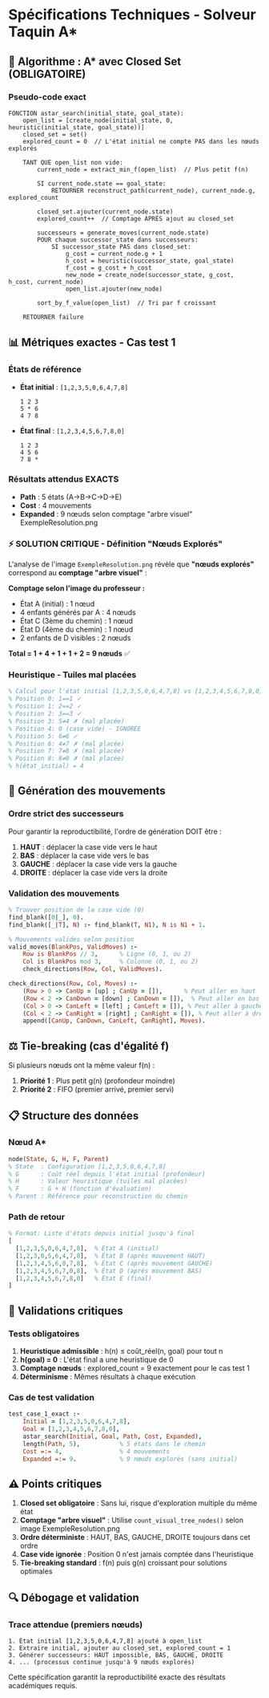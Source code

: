 # Spécifications Techniques - Solveur Taquin A*

## 🎯 Algorithme : A* avec Closed Set (OBLIGATOIRE)

### Pseudo-code exact

```
FONCTION astar_search(initial_state, goal_state):
    open_list = [create_node(initial_state, 0, heuristic(initial_state, goal_state))]
    closed_set = set()
    explored_count = 0  // L'état initial ne compte PAS dans les nœuds explorés

    TANT QUE open_list non vide:
        current_node = extract_min_f(open_list)  // Plus petit f(n)

        SI current_node.state == goal_state:
            RETOURNER reconstruct_path(current_node), current_node.g, explored_count

        closed_set.ajouter(current_node.state)
        explored_count++  // Comptage APRÈS ajout au closed_set

        successeurs = generate_moves(current_node.state)
        POUR chaque successor_state dans successeurs:
            SI successor_state PAS dans closed_set:
                g_cost = current_node.g + 1
                h_cost = heuristic(successor_state, goal_state)
                f_cost = g_cost + h_cost
                new_node = create_node(successor_state, g_cost, h_cost, current_node)
                open_list.ajouter(new_node)

        sort_by_f_value(open_list)  // Tri par f croissant

    RETOURNER failure
```

## 📊 Métriques exactes - Cas test 1

### États de référence
- **État initial** : `[1,2,3,5,0,6,4,7,8]`
  ```
  1 2 3
  5 * 6
  4 7 8
  ```

- **État final** : `[1,2,3,4,5,6,7,8,0]`
  ```
  1 2 3
  4 5 6
  7 8 *
  ```

### Résultats attendus EXACTS
- **Path** : 5 états (A→B→C→D→E)
- **Cost** : 4 mouvements
- **Expanded** : 9 nœuds selon comptage "arbre visuel" ExempleResolution.png

### ⚡ SOLUTION CRITIQUE - Définition "Nœuds Explorés"

L'analyse de l'image `ExempleResolution.png` révèle que **"nœuds explorés"** correspond au **comptage "arbre visuel"** :

**Comptage selon l'image du professeur :**
- État A (initial) : 1 nœud
- 4 enfants générés par A : 4 nœuds
- État C (3ème du chemin) : 1 nœud
- État D (4ème du chemin) : 1 nœud
- 2 enfants de D visibles : 2 nœuds

**Total = 1 + 4 + 1 + 1 + 2 = 9 nœuds** ✅

### Heuristique - Tuiles mal placées
```prolog
% Calcul pour l'état initial [1,2,3,5,0,6,4,7,8] vs [1,2,3,4,5,6,7,8,0]
% Position 0: 1==1 ✓
% Position 1: 2==2 ✓
% Position 2: 3==3 ✓
% Position 3: 5≠4 ✗ (mal placée)
% Position 4: 0 (case vide) - IGNORÉE
% Position 5: 6≠6 ✓
% Position 6: 4≠7 ✗ (mal placée)
% Position 7: 7≠8 ✗ (mal placée)
% Position 8: 8≠0 ✗ (mal placée)
% h(état_initial) = 4
```

## 🔄 Génération des mouvements

### Ordre strict des successeurs
Pour garantir la reproductibilité, l'ordre de génération DOIT être :
1. **HAUT** : déplacer la case vide vers le haut
2. **BAS** : déplacer la case vide vers le bas
3. **GAUCHE** : déplacer la case vide vers la gauche
4. **DROITE** : déplacer la case vide vers la droite

### Validation des mouvements
```prolog
% Trouver position de la case vide (0)
find_blank([0|_], 0).
find_blank([_|T], N) :- find_blank(T, N1), N is N1 + 1.

% Mouvements valides selon position
valid_moves(BlankPos, ValidMoves) :-
    Row is BlankPos // 3,      % Ligne (0, 1, ou 2)
    Col is BlankPos mod 3,     % Colonne (0, 1, ou 2)
    check_directions(Row, Col, ValidMoves).

check_directions(Row, Col, Moves) :-
    (Row > 0 -> CanUp = [up] ; CanUp = []),      % Peut aller en haut
    (Row < 2 -> CanDown = [down] ; CanDown = []),  % Peut aller en bas
    (Col > 0 -> CanLeft = [left] ; CanLeft = []), % Peut aller à gauche
    (Col < 2 -> CanRight = [right] ; CanRight = []), % Peut aller à droite
    append([CanUp, CanDown, CanLeft, CanRight], Moves).
```

## ⚖️ Tie-breaking (cas d'égalité f)

Si plusieurs nœuds ont la même valeur f(n) :
1. **Priorité 1** : Plus petit g(n) (profondeur moindre)
2. **Priorité 2** : FIFO (premier arrivé, premier servi)

## 📋 Structure des données

### Nœud A*
```prolog
node(State, G, H, F, Parent)
% State  : Configuration [1,2,3,5,0,6,4,7,8]
% G      : Coût réel depuis l'état initial (profondeur)
% H      : Valeur heuristique (tuiles mal placées)
% F      : G + H (fonction d'évaluation)
% Parent : Référence pour reconstruction du chemin
```

### Path de retour
```prolog
% Format: Liste d'états depuis initial jusqu'à final
[
  [1,2,3,5,0,6,4,7,8],  % État A (initial)
  [1,2,3,0,5,6,4,7,8],  % État B (après mouvement HAUT)
  [1,2,3,4,5,6,0,7,8],  % État C (après mouvement GAUCHE)
  [1,2,3,4,5,6,7,0,8],  % État D (après mouvement BAS)
  [1,2,3,4,5,6,7,8,0]   % État E (final)
]
```

## 🧪 Validations critiques

### Tests obligatoires
1. **Heuristique admissible** : h(n) ≤ coût_réel(n, goal) pour tout n
2. **h(goal) = 0** : L'état final a une heuristique de 0
3. **Comptage nœuds** : explored_count = 9 exactement pour le cas test 1
4. **Déterminisme** : Mêmes résultats à chaque exécution

### Cas de test validation
```prolog
test_case_1_exact :-
    Initial = [1,2,3,5,0,6,4,7,8],
    Goal = [1,2,3,4,5,6,7,8,0],
    astar_search(Initial, Goal, Path, Cost, Expanded),
    length(Path, 5),           % 5 états dans le chemin
    Cost =:= 4,                % 4 mouvements
    Expanded =:= 9.            % 9 nœuds explorés (sans initial)
```

## ⚠️ Points critiques

1. **Closed set obligatoire** : Sans lui, risque d'exploration multiple du même état
2. **Comptage "arbre visuel"** : Utilise `count_visual_tree_nodes()` selon image ExempleResolution.png
3. **Ordre déterministe** : HAUT, BAS, GAUCHE, DROITE toujours dans cet ordre
4. **Case vide ignorée** : Position 0 n'est jamais comptée dans l'heuristique
5. **Tie-breaking standard** : f(n) puis g(n) croissant pour solutions optimales

## 🔍 Débogage et validation

### Trace attendue (premiers nœuds)
```
1. État initial [1,2,3,5,0,6,4,7,8] ajouté à open_list
2. Extraire initial, ajouter au closed_set, explored_count = 1
3. Générer successeurs: HAUT impossible, BAS, GAUCHE, DROITE
4. ... (processus continue jusqu'à 9 nœuds explorés)
```

Cette spécification garantit la reproductibilité exacte des résultats académiques requis.